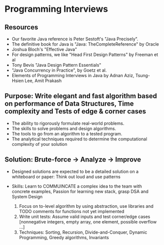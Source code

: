 # Programming Interviews
## Resources 
 *  Our favorite Java reference is Peter Sestoft's "Java Precisely".
 *  The definitive book for Java is "Java: TheCompleteReference" by Oracle 
 *  Joshua Bloch's "Effective Java" 
 *   For design patterns, we like "Head First Design Patterns" by Freeman et al
 *   Tony Bevis "Java Design Pattern Essentials" 
 *   "Java Concurrency in Practice", by Goetz et al. 
 *   Elements of Programming Interviews in Java by Adnan Aziz, Tsung-Hsien Lee, Amit Prakash
## Purpose: Write elegant and fast algorithm based on performance of Data Structures, Time complexity and Tests of edge & corner cases 

- The ability to rigorously formulate real-world problems.
- The skills to solve problems and design algorithms.
- The tools to go from an algorithm to a tested program.
- The analytical techniques required to determine the computational complexity
of your solution

## Solution: Brute-force -> Analyze -> Improve 
 * Designed solutions are expected to be a detailed solution on a whiteboard or paper: Think out loud and use patterns
 * Skills: Learn to COMMUINCATE a complex idea to the team with concrete examples, Passion for learning new stack, grasp DSA and System Design
     
      1. Focus on to-level algorithm by using abstraction, use libraries and TODO comments for functions not yet implemented
      2. Write unit tests: Assume valid inputs and test corner/edge cases [nonnegative integers, empty array, one element, possible overflow ...]
      3. Techniques: Sorting, Recursion, Divide-and-Conquer, Dynamic Programming, Greedy algorithms, Invariants
